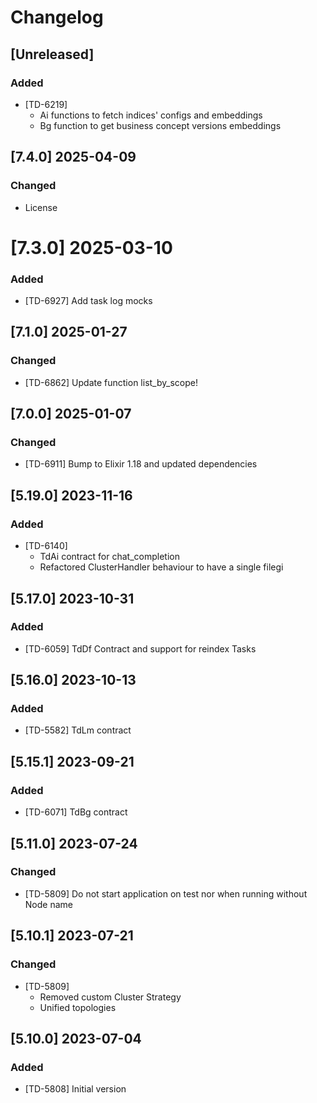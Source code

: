 # Changelog

## [Unreleased]

### Added

- [TD-6219]
  - Ai functions to fetch indices' configs and embeddings
  - Bg function to get business concept versions embeddings

## [7.4.0] 2025-04-09

### Changed

- License

# [7.3.0] 2025-03-10

### Added

- [TD-6927] Add task log mocks

## [7.1.0] 2025-01-27

### Changed

- [TD-6862] Update function list_by_scope!

## [7.0.0] 2025-01-07

### Changed

- [TD-6911] Bump to Elixir 1.18 and updated dependencies

## [5.19.0] 2023-11-16

### Added

- [TD-6140]
  - TdAi contract for chat_completion
  - Refactored ClusterHandler behaviour to have a single filegi

## [5.17.0] 2023-10-31

### Added

- [TD-6059] TdDf Contract and support for reindex Tasks

## [5.16.0] 2023-10-13

### Added

- [TD-5582] TdLm contract

## [5.15.1] 2023-09-21

### Added

- [TD-6071] TdBg contract

## [5.11.0] 2023-07-24

### Changed

- [TD-5809] Do not start application on test nor when running without Node name

## [5.10.1] 2023-07-21

### Changed

- [TD-5809]
  - Removed custom Cluster Strategy
  - Unified topologies

## [5.10.0] 2023-07-04

### Added

- [TD-5808] Initial version
